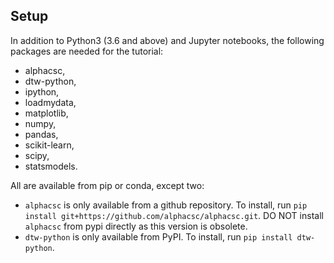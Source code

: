 

## Setup

In addition to Python3 (3.6 and above) and Jupyter notebooks, the following packages are needed for the tutorial:

- alphacsc,
- dtw-python,
- ipython,
- loadmydata,
- matplotlib,
- numpy,
- pandas,
- scikit-learn,
- scipy,
- statsmodels.

All are available from pip or conda, except two:

- `alphacsc` is only available from a github repository. To install, run `pip install git+https://github.com/alphacsc/alphacsc.git`. DO NOT install `alphacsc` from pypi directly as this version is obsolete.
- `dtw-python` is only available from PyPI. To install, run `pip install dtw-python`.
